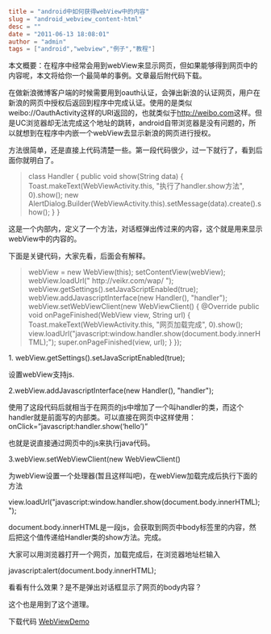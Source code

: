 ```toml
title = "android中如何获得webView中的内容"
slug = "android_webview_content-html"
desc = ""
date = "2011-06-13 18:08:01"
author = "admin"
tags = ["android","webview","例子","教程"]
```

本文概要：在程序中经常会用到webView来显示网页，但如果能够得到网页中的内容呢，本文将给你一个最简单的事例。文章最后附代码下载。

在做新浪微博客户端的时候需要用到oauth认证，会弹出新浪的认证网页，用户在新浪的网页中授权后返回到程序中完成认证。使用的是类似weibo://OauthActivity这样的URI返回的，也就类似于<a href="http://weibo.com">http://weibo.com</a>这样。但是UC浏览器却无法完成这个地址的跳转，android自带浏览器是没有问题的，所以就想到在程序中内嵌一个webView去显示新浪的网页进行授权。

<!--more-->

方法很简单，还是直接上代码清楚一些。第一段代码很少，过一下就行了，看到后面你就明白了。
<blockquote>class Handler {
public void show(String data) {
Toast.makeText(WebViewActivity.this, "执行了handler.show方法", 0).show();
new AlertDialog.Builder(WebViewActivity.this).setMessage(data).create().show();
}
}</blockquote>
这是一个内部内，定义了一个方法，对话框弹出传过来的内容，这个就是用来显示webView中的内容的。

下面是关键代码，大家先看，后面会有解释。
<blockquote>webView = new WebView(this);
setContentView(webView);
webView.loadUrl(" http://veikr.com/wap/ ");
webView.getSettings().setJavaScriptEnabled(true);
webView.addJavascriptInterface(new Handler(), "handler");
webView.setWebViewClient(new WebViewClient() {
@Override
public void onPageFinished(WebView view, String url) {
Toast.makeText(WebViewActivity.this, "网页加载完成", 0).show();
view.loadUrl("javascript:window.handler.show(document.body.innerHTML);");
super.onPageFinished(view, url);
}
});</blockquote>
1. webView.getSettings().setJavaScriptEnabled(true);

设置webView支持js.

2.webView.addJavascriptInterface(new Handler(), "handler");

使用了这段代码后就相当于在网页的js中增加了一个叫handler的类，而这个handler就是前面写的内部类。可以直接在网页中这样使用：onClick=”javascript:handler.show(‘hello’)”

也就是说直接通过网页中的js来执行java代码。

3.webView.setWebViewClient(new WebViewClient()

为webView设置一个处理器(暂且这样叫吧)，在webView加载完成后执行下面的方法

view.loadUrl("javascript:window.handler.show(document.body.innerHTML);");

document.body.innerHTML是一段js，会获取到网页中body标签里的内容，然后把这个值传递给Handler类的show方法。完成。

大家可以用浏览器打开一个网页，加载完成后，在浏览器地址栏输入

javascript:alert(document.body.innerHTML);

看看有什么效果？是不是弹出对话框显示了网页的body内容？

这个也是用到了这个道理。

下载代码 <a href="http://veikr.com/wp-content/uploads/2011/06/WebViewDemo.zip">WebViewDemo</a>